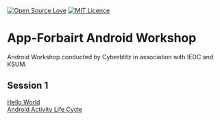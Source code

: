 [![Open Source Love](https://badges.frapsoft.com/os/v1/open-source.svg?v=103)](https://github.com/ellerbrock/open-source-badges/)
[![MIT Licence](https://badges.frapsoft.com/os/mit/mit.png?v=103)](https://opensource.org/licenses/mit-license.php)


# App-Forbairt Android Workshop

Android Workshop conducted by Cyberblitz in association with IEDC and KSUM.

## Session 1
[Hello World](https://github.com/iamjosephvarghese/HelloWorld)   
[Android Activity Life Cycle](https://github.com/iamjosephvarghese/AndroidActivityLifeCycle)

